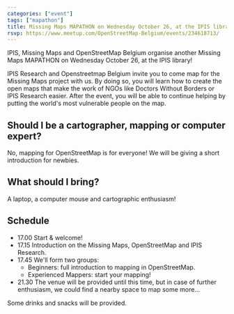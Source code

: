 ```yaml
---
categories: ["event"]
tags: ["mapathon"]
title: Missing Maps MAPATHON on Wednesday October 26, at the IPIS library! 
rsvp: https://www.meetup.com/OpenStreetMap-Belgium/events/234618713/
---
```

IPIS, Missing Maps and OpenStreetMap Belgium organise another Missing Maps MAPATHON on Wednesday October 26, at the IPIS library!

IPIS Research and Openstreetmap Belgium invite you to come map for the Missing Maps project with us. By doing so, you will learn how to create the open maps that make the work of NGOs like Doctors Without Borders or IPIS Research easier. After the event, you will be able to continue helping by putting the world's most vulnerable people on the map.

## Should I be a cartographer, mapping or computer expert?

No, mapping for OpenStreetMap is for everyone! We will be giving a short introduction for newbies.

## What should I bring?

A laptop, a computer mouse and cartographic enthusiasm!

## Schedule

- 17.00 Start & welcome!
- 17.15 Introduction on the Missing Maps, OpenStreetMap and IPIS Research.
- 17.45 We'll form two groups:
  - Beginners: full introduction to mapping in OpenStreetMap.
  - Experienced Mappers: start your mapping!
- 21.30 The venue will be provided until this time, but in case of further enthusiasm, we could find a nearby space to map some more…

Some drinks and snacks will be provided.
